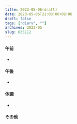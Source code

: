 ```yaml
---
title: 2023-05-06[draft]
date: 2023-05-06T21:00:00+09:00
draft: false
tags: ["diary", ""]
archives: 2023-05
slug: 635112
---
```

#### 午前
- 
#### 午後
- 
#### 体調
- 
#### その他